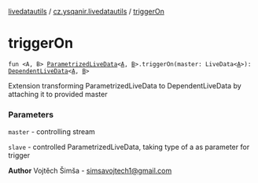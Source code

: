 [livedatautils](../index.md) / [cz.ysqanir.livedatautils](index.md) / [triggerOn](./trigger-on.md)

# triggerOn

`fun <A, B> `[`ParametrizedLiveData`](../cz.ysqanir.livedatautils.triggered.manual/-parametrized-live-data/index.md)`<`[`A`](trigger-on.md#A)`, `[`B`](trigger-on.md#B)`>.triggerOn(master: LiveData<`[`A`](trigger-on.md#A)`>): `[`DependentLiveData`](../cz.ysqanir.livedatautils.triggered.manual/-dependent-live-data/index.md)`<`[`A`](trigger-on.md#A)`, `[`B`](trigger-on.md#B)`>`

Extension transforming ParametrizedLiveData to DependentLiveData by attaching it to provided master

### Parameters

`master` - controlling stream

`slave` - controlled ParametrizedLiveData, taking type of a as parameter for trigger

**Author**
Vojtěch Šimša - simsavojtech1@gmail.com

